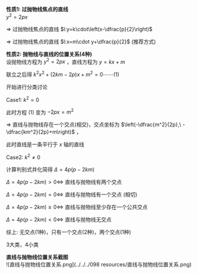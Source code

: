 **性质1: 过抛物线焦点的直线**  
$y^2=2px$  
  
$\Rightarrow$ 过抛物线焦点的直线 $l:y=k\cdot\left(x-\dfrac{p}{2}\right)$  
  
$\Rightarrow$ 过抛物线焦点的直线 $l:x=m\cdot y+\dfrac{p}{2}$ (推荐方式)  
  
**性质2: 抛物线与直线的位置关系(4种)**  
设抛物线方程为 $y^2=2px$ ，直线方程为 $y=kx+m$  
  
联立之后得 $k^2x^2+(2km-2p)x+m^2=0\cdots\cdots(1)$  
  
开始进行分类讨论  
  
Case1: $k^2=0$  
  
此时方程 $(1)$ 变为 $-2px=m^2$  
  
$\Rightarrow$ 直线与抛物线存在一个交点(相交)，交点坐标为 $\left(-\dfrac{m^2}{2p},\  -\dfrac{km^2}{2p}+m\right)$ ，  
  
此时直线是一条平行于 $x$ 轴的直线  
  
Case2: $k^2\neq0$  
  
计算判别式并化简得 $\Delta=4p(p-2km)$  
  
$\Delta=4p(p-2km)>0\Leftrightarrow$ 直线与抛物线有两个交点  
  
$\Delta=4p(p-2km)=0\Leftrightarrow$ 直线与抛物线有一个交点 (相切)  
  
$\Delta=4p(p-2km)\geq0\Leftrightarrow$ 直线与抛物线至少存在一个公共交点  
  
$\Delta=4p(p-2km)<0\Leftrightarrow$ 直线与抛物线无交点  
  
综上: 无交点(1种)，只有一个交点(2种)，两个交点(1种)  
  
3大类，4小类  
  
**直线与抛物线位置关系截图**  
![直线与抛物线位置关系.png](../../../098 resources/直线与抛物线位置关系.png)  
